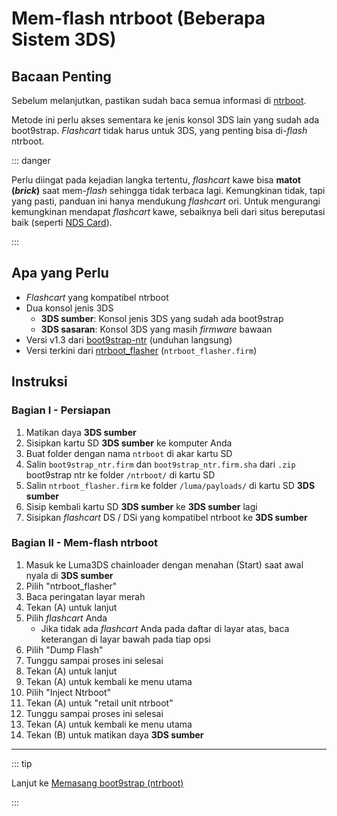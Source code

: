 # Mem-flash ntrboot (Beberapa Sistem 3DS)

## Bacaan Penting

Sebelum melanjutkan, pastikan sudah baca semua informasi di [ntrboot](ntrboot).

Metode ini perlu akses sementara ke jenis konsol 3DS lain yang sudah ada boot9strap. _Flashcart_ tidak harus untuk 3DS, yang penting bisa di-_flash_ ntrboot.

::: danger

Perlu diingat pada kejadian langka tertentu, _flashcart_ kawe bisa **matot (_brick_)** saat mem-_flash_ sehingga tidak terbaca lagi. Kemungkinan tidak, tapi yang pasti, panduan ini hanya mendukung _flashcart_ ori. Untuk mengurangi kemungkinan mendapat _flashcart_ kawe, sebaiknya beli dari situs bereputasi baik (seperti [NDS Card](https://www.nds-card.com/)).

:::

## Apa yang Perlu

- _Flashcart_ yang kompatibel ntrboot
- Dua konsol jenis 3DS
  - **3DS sumber**: Konsol jenis 3DS yang sudah ada boot9strap
  - **3DS sasaran**: Konsol 3DS yang masih _firmware_ bawaan
- Versi v1.3 dari [boot9strap-ntr](https://github.com/SciresM/boot9strap/releases/download/1.3/boot9strap-1.3-ntr.zip) (unduhan langsung)
- Versi terkini dari [ntrboot_flasher](https://github.com/ntrteam/ntrboot_flasher/releases/latest) (`ntrboot_flasher.firm`)

## Instruksi

### Bagian I - Persiapan

1. Matikan daya **3DS sumber**
2. Sisipkan kartu SD **3DS sumber** ke komputer Anda
3. Buat folder dengan nama `ntrboot` di akar kartu SD
4. Salin `boot9strap_ntr.firm` dan `boot9strap_ntr.firm.sha` dari `.zip` boot9strap ntr ke folder `/ntrboot/` di kartu SD
5. Salin `ntrboot_flasher.firm` ke folder `/luma/payloads/` di kartu SD **3DS sumber**
6. Sisip kembali kartu SD **3DS sumber** ke **3DS sumber** lagi
7. Sisipkan _flashcart_ DS / DSi yang kompatibel ntrboot ke **3DS sumber**

### Bagian II - Mem-flash ntrboot

1. Masuk ke Luma3DS chainloader dengan menahan (Start) saat awal nyala di **3DS sumber**
2. Pilih "ntrboot_flasher"
3. Baca peringatan layar merah
4. Tekan (A) untuk lanjut
5. Pilih _flashcart_ Anda
   - Jika tidak ada _flashcart_ Anda pada daftar di layar atas, baca keterangan di layar bawah pada tiap opsi
6. Pilih "Dump Flash"
7. Tunggu sampai proses ini selesai
8. Tekan (A) untuk lanjut
9. Tekan (A) untuk kembali ke menu utama
10. Pilih "Inject Ntrboot"
11. Tekan (A) untuk "retail unit ntrboot"
12. Tunggu sampai proses ini selesai
13. Tekan (A) untuk kembali ke menu utama
14. Tekan (B) untuk matikan daya **3DS sumber**

___

::: tip

Lanjut ke [Memasang boot9strap (ntrboot)](installing-boot9strap-\(ntrboot\))

:::
